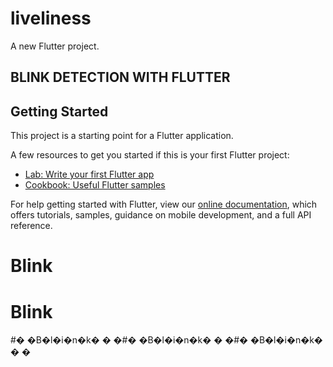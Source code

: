 # liveliness

A new Flutter project.
## BLINK DETECTION WITH FLUTTER
## Getting Started

This project is a starting point for a Flutter application.

A few resources to get you started if this is your first Flutter project:

- [Lab: Write your first Flutter app](https://flutter.dev/docs/get-started/codelab)
- [Cookbook: Useful Flutter samples](https://flutter.dev/docs/cookbook)

For help getting started with Flutter, view our
[online documentation](https://flutter.dev/docs), which offers tutorials,
samples, guidance on mobile development, and a full API reference.
# Blink
# Blink
#� �B�l�i�n�k�
�
�#� �B�l�i�n�k�
�
�#� �B�l�i�n�k�
�
�
